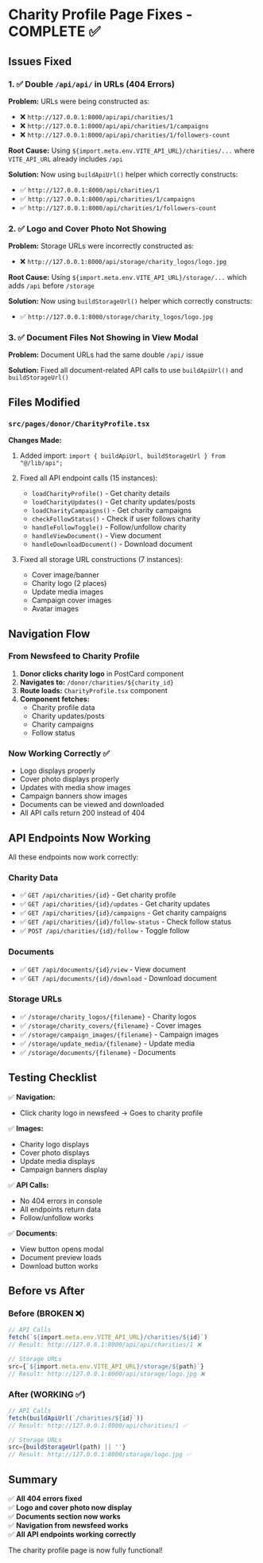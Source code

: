 # Charity Profile Page Fixes - COMPLETE ✅

## Issues Fixed

### 1. ✅ Double `/api/api/` in URLs (404 Errors)
**Problem:** URLs were being constructed as:
- ❌ `http://127.0.0.1:8000/api/api/charities/1`
- ❌ `http://127.0.0.1:8000/api/api/charities/1/campaigns`
- ❌ `http://127.0.0.1:8000/api/api/charities/1/followers-count`

**Root Cause:** Using `${import.meta.env.VITE_API_URL}/charities/...` where `VITE_API_URL` already includes `/api`

**Solution:** Now using `buildApiUrl()` helper which correctly constructs:
- ✅ `http://127.0.0.1:8000/api/charities/1`
- ✅ `http://127.0.0.1:8000/api/charities/1/campaigns`
- ✅ `http://127.0.0.1:8000/api/charities/1/followers-count`

### 2. ✅ Logo and Cover Photo Not Showing
**Problem:** Storage URLs were incorrectly constructed as:
- ❌ `http://127.0.0.1:8000/api/storage/charity_logos/logo.jpg`

**Root Cause:** Using `${import.meta.env.VITE_API_URL}/storage/...` which adds `/api` before `/storage`

**Solution:** Now using `buildStorageUrl()` helper which correctly constructs:
- ✅ `http://127.0.0.1:8000/storage/charity_logos/logo.jpg`

### 3. ✅ Document Files Not Showing in View Modal
**Problem:** Document URLs had the same double `/api/` issue

**Solution:** Fixed all document-related API calls to use `buildApiUrl()` and `buildStorageUrl()`

## Files Modified

### `src/pages/donor/CharityProfile.tsx`
**Changes Made:**
1. Added import: `import { buildApiUrl, buildStorageUrl } from "@/lib/api";`
2. Fixed all API endpoint calls (15 instances):
   - `loadCharityProfile()` - Get charity details
   - `loadCharityUpdates()` - Get charity updates/posts
   - `loadCharityCampaigns()` - Get charity campaigns
   - `checkFollowStatus()` - Check if user follows charity
   - `handleFollowToggle()` - Follow/unfollow charity
   - `handleViewDocument()` - View document
   - `handleDownloadDocument()` - Download document

3. Fixed all storage URL constructions (7 instances):
   - Cover image/banner
   - Charity logo (2 places)
   - Update media images
   - Campaign cover images
   - Avatar images

## Navigation Flow

### From Newsfeed to Charity Profile
1. **Donor clicks charity logo** in PostCard component
2. **Navigates to:** `/donor/charities/${charity_id}`
3. **Route loads:** `CharityProfile.tsx` component
4. **Component fetches:**
   - Charity profile data
   - Charity updates/posts
   - Charity campaigns
   - Follow status

### Now Working Correctly ✅
- Logo displays properly
- Cover photo displays properly
- Updates with media show images
- Campaign banners show images
- Documents can be viewed and downloaded
- All API calls return 200 instead of 404

## API Endpoints Now Working

All these endpoints now work correctly:

### Charity Data
- ✅ `GET /api/charities/{id}` - Get charity profile
- ✅ `GET /api/charities/{id}/updates` - Get charity updates
- ✅ `GET /api/charities/{id}/campaigns` - Get charity campaigns
- ✅ `GET /api/charities/{id}/follow-status` - Check follow status
- ✅ `POST /api/charities/{id}/follow` - Toggle follow

### Documents
- ✅ `GET /api/documents/{id}/view` - View document
- ✅ `GET /api/documents/{id}/download` - Download document

### Storage URLs
- ✅ `/storage/charity_logos/{filename}` - Charity logos
- ✅ `/storage/charity_covers/{filename}` - Cover images
- ✅ `/storage/campaign_images/{filename}` - Campaign images
- ✅ `/storage/update_media/{filename}` - Update media
- ✅ `/storage/documents/{filename}` - Documents

## Testing Checklist

✅ **Navigation:**
- Click charity logo in newsfeed → Goes to charity profile

✅ **Images:**
- Charity logo displays
- Cover photo displays
- Update media displays
- Campaign banners display

✅ **API Calls:**
- No 404 errors in console
- All endpoints return data
- Follow/unfollow works

✅ **Documents:**
- View button opens modal
- Document preview loads
- Download button works

## Before vs After

### Before (BROKEN ❌)
```typescript
// API Calls
fetch(`${import.meta.env.VITE_API_URL}/charities/${id}`)
// Result: http://127.0.0.1:8000/api/api/charities/1 ❌

// Storage URLs
src={`${import.meta.env.VITE_API_URL}/storage/${path}`}
// Result: http://127.0.0.1:8000/api/storage/logo.jpg ❌
```

### After (WORKING ✅)
```typescript
// API Calls
fetch(buildApiUrl(`/charities/${id}`))
// Result: http://127.0.0.1:8000/api/charities/1 ✅

// Storage URLs
src={buildStorageUrl(path) || ''}
// Result: http://127.0.0.1:8000/storage/logo.jpg ✅
```

## Summary

✅ **All 404 errors fixed**  
✅ **Logo and cover photo now display**  
✅ **Documents section now works**  
✅ **Navigation from newsfeed works**  
✅ **All API endpoints working correctly**

The charity profile page is now fully functional!
